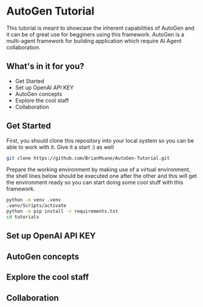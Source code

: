 # AutoGen Tutorial

This tutorial is meant to showcase the inherent capabilities of AutoGen and it can be of great use for begginers using this framework. AutoGen is a multi-agent framework for building application which require AI Agent collaboration.


## What's in it for you?

- Get Started
- Set up OpenAI API KEY
- AutoGen concepts
- Explore the cool staff
- Collaboration


## Get Started

First, you should clone this repository into your local system so you can be able to work with it. Give it a start :) as well

```sh
git clone https://github.com/BrianMsane/AutoGen-Tutorial.git
```

Prepare the working environment by making use of a virtual environment, the shell lines below should be executed one after the other and this will get the environment ready so you can start doing some cool stuff with this framework.
```sh
python -m venv .venv
.venv/Scripts/activate
python -m pip install -r requirements.txt
cd tutorials
```


## Set up OpenAI API KEY
## AutoGen concepts
## Explore the cool staff
## Collaboration